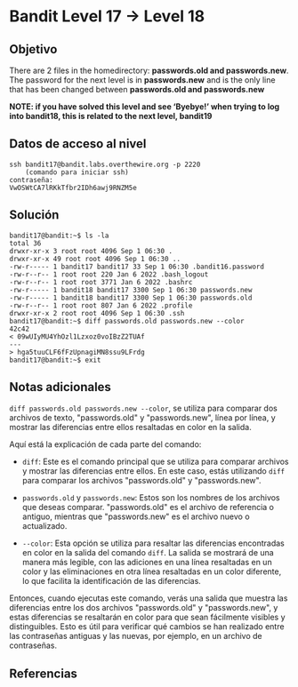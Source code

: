# Bandit Level 17 → Level 18

## Objetivo
There are 2 files in the homedirectory: **passwords.old and passwords.new**. The password for the next level is in **passwords.new** and is the only line that has been changed between **passwords.old and passwords.new**

**NOTE: if you have solved this level and see ‘Byebye!’ when trying to log into bandit18, this is related to the next level, bandit19**
## Datos de acceso al nivel
```
ssh bandit17@bandit.labs.overthewire.org -p 2220 
	(comando para iniciar ssh)
contraseña: 
VwOSWtCA7lRKkTfbr2IDh6awj9RNZM5e
```
## Solución 
```pwd
bandit17@bandit:~$ ls -la
total 36
drwxr-xr-x 3 root root 4096 Sep 1 06:30 .
drwxr-xr-x 49 root root 4096 Sep 1 06:30 ..
-rw-r----- 1 bandit17 bandit17 33 Sep 1 06:30 .bandit16.password
-rw-r--r-- 1 root root 220 Jan 6 2022 .bash_logout
-rw-r--r-- 1 root root 3771 Jan 6 2022 .bashrc
-rw-r----- 1 bandit18 bandit17 3300 Sep 1 06:30 passwords.new
-rw-r----- 1 bandit18 bandit17 3300 Sep 1 06:30 passwords.old
-rw-r--r-- 1 root root 807 Jan 6 2022 .profile
drwxr-xr-x 2 root root 4096 Sep 1 06:30 .ssh
bandit17@bandit:~$ diff passwords.old passwords.new --color
42c42
< 09wUIyMU4YhOzl1Lzxoz0voIBzZ2TUAf
---
> hga5tuuCLF6fFzUpnagiMN8ssu9LFrdg
bandit17@bandit:~$ exit
```
## Notas adicionales
`diff passwords.old passwords.new --color`, se utiliza para comparar dos archivos de texto, "passwords.old" y "passwords.new", línea por línea, y mostrar las diferencias entre ellos resaltadas en color en la salida.

Aquí está la explicación de cada parte del comando:

- `diff`: Este es el comando principal que se utiliza para comparar archivos y mostrar las diferencias entre ellos. En este caso, estás utilizando `diff` para comparar los archivos "passwords.old" y "passwords.new".
    
- `passwords.old` y `passwords.new`: Estos son los nombres de los archivos que deseas comparar. "passwords.old" es el archivo de referencia o antiguo, mientras que "passwords.new" es el archivo nuevo o actualizado.
    
- `--color`: Esta opción se utiliza para resaltar las diferencias encontradas en color en la salida del comando `diff`. La salida se mostrará de una manera más legible, con las adiciones en una línea resaltadas en un color y las eliminaciones en otra línea resaltadas en un color diferente, lo que facilita la identificación de las diferencias.
    

Entonces, cuando ejecutas este comando, verás una salida que muestra las diferencias entre los dos archivos "passwords.old" y "passwords.new", y estas diferencias se resaltarán en color para que sean fácilmente visibles y distinguibles. Esto es útil para verificar qué cambios se han realizado entre las contraseñas antiguas y las nuevas, por ejemplo, en un archivo de contraseñas.
## Referencias
